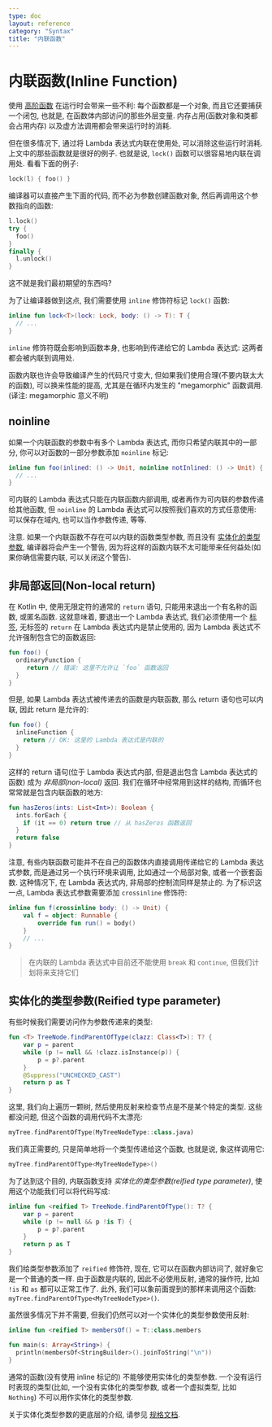 ```yaml
---
type: doc
layout: reference
category: "Syntax"
title: "内联函数"
---
```


# 内联函数(Inline Function)

使用 [高阶函数](lambdas.html) 在运行时会带来一些不利: 每个函数都是一个对象, 而且它还要捕获一个闭包, 也就是, 在函数体内部访问的那些外层变量.
内存占用(函数对象和类都会占用内存) 以及虚方法调用都会带来运行时的消耗.

但在很多情况下, 通过将 Lambda 表达式内联在使用处, 可以消除这些运行时消耗.
上文中的那些函数就是很好的例子. 也就是说, `lock()` 函数可以很容易地内联在调用处.
看看下面的例子:

``` kotlin
lock(l) { foo() }
```

编译器可以直接产生下面的代码, 而不必为参数创建函数对象, 然后再调用这个参数指向的函数:

``` kotlin
l.lock()
try {
  foo()
}
finally {
  l.unlock()
}
```

这不就是我们最初期望的东西吗?

为了让编译器做到这点, 我们需要使用 `inline` 修饰符标记 `lock()` 函数:

``` kotlin
inline fun lock<T>(lock: Lock, body: () -> T): T {
  // ...
}
```

`inline` 修饰符既会影响到函数本身, 也影响到传递给它的 Lambda 表达式: 这两者都会被内联到调用处.

函数内联也许会导致编译产生的代码尺寸变大, 但如果我们使用合理(不要内联太大的函数), 可以换来性能的提高, 尤其是在循环内发生的 "megamorphic" 函数调用. (译注: megamorphic 意义不明)

## noinline

如果一个内联函数的参数中有多个 Lambda 表达式, 而你只希望内联其中的一部分, 你可以对函数的一部分参数添加 `noinline` 标记:

``` kotlin
inline fun foo(inlined: () -> Unit, noinline notInlined: () -> Unit) {
  // ...
}
```

可内联的 Lambda 表达式只能在内联函数内部调用, 或者再作为可内联的参数传递给其他函数, 但 `noinline` 的 Lambda 表达式可以按照我们喜欢的方式任意使用: 可以保存在域内, 也可以当作参数传递, 等等.

注意. 如果一个内联函数不存在可以内联的函数类型参数, 而且没有 [实体化的类型参数](#reified-type-parameters), 编译器将会产生一个警告, 因为将这样的函数内联不太可能带来任何益处(如果你确信需要内联, 可以关闭这个警告).

## 非局部返回(Non-local return)

在 Kotlin 中, 使用无限定符的通常的 `return` 语句, 只能用来退出一个有名称的函数, 或匿名函数.
这就意味着, 要退出一个 Lambda 表达式, 我们必须使用一个 [标签](returns.html#return-at-labels), 无标签的 `return` 在 Lambda 表达式内是禁止使用的, 因为 Lambda 表达式不允许强制包含它的函数返回:

``` kotlin
fun foo() {
  ordinaryFunction {
     return // 错误: 这里不允许让 `foo` 函数返回
  }
}
```

但是, 如果 Lambda 表达式被传递去的函数是内联函数, 那么 return 语句也可以内联, 因此 return 是允许的:

``` kotlin
fun foo() {
  inlineFunction {
    return // OK: 这里的 Lambda 表达式是内联的
  }
}
```

这样的 return 语句(位于 Lambda 表达式内部, 但是退出包含 Lambda 表达式的函数) 成为 *非局部(non-local)* 返回. 我们在循环中经常用到这样的结构, 而循环也常常就是包含内联函数的地方:

``` kotlin
fun hasZeros(ints: List<Int>): Boolean {
  ints.forEach {
    if (it == 0) return true // 从 hasZeros 函数返回
  }
  return false
}
```

注意, 有些内联函数可能并不在自己的函数体内直接调用传递给它的 Lambda 表达式参数, 而是通过另一个执行环境来调用, 比如通过一个局部对象, 或者一个嵌套函数. 这种情况下, 在 Lambda 表达式内, 非局部的控制流同样是禁止的. 为了标识这一点, Lambda 表达式参数需要添加 `crossinline` 修饰符:

``` kotlin
inline fun f(crossinline body: () -> Unit) {
    val f = object: Runnable {
        override fun run() = body()
    }
    // ...
}
```


> 在内联的 Lambda 表达式中目前还不能使用 `break` 和 `continue`, 但我们计划将来支持它们

## 实体化的类型参数(Reified type parameter)

有些时候我们需要访问作为参数传递来的类型:

``` kotlin
fun <T> TreeNode.findParentOfType(clazz: Class<T>): T? {
    var p = parent
    while (p != null && !clazz.isInstance(p)) {
        p = p?.parent
    }
    @Suppress("UNCHECKED_CAST")
    return p as T
}
```

这里, 我们向上遍历一颗树, 然后使用反射来检查节点是不是某个特定的类型. 这些都没问题, 但这个函数的调用代码不太漂亮:

``` kotlin
myTree.findParentOfType(MyTreeNodeType::class.java)
```

我们真正需要的, 只是简单地将一个类型传递给这个函数, 也就是说, 象这样调用它:

``` kotlin
myTree.findParentOfType<MyTreeNodeType>()
```

为了达到这个目的, 内联函数支持 *实体化的类型参数(reified type parameter)*, 使用这个功能我们可以将代码写成:

``` kotlin
inline fun <reified T> TreeNode.findParentOfType(): T? {
    var p = parent
    while (p != null && p !is T) {
        p = p?.parent
    }
    return p as T
}
```

我们给类型参数添加了 `reified` 修饰符, 现在, 它可以在函数内部访问了, 就好象它是一个普通的类一样. 由于函数是内联的, 因此不必使用反射, 通常的操作符, 比如 `!is` 和 `as` 都可以正常工作了. 此外, 我们可以象前面提到的那样来调用这个函数: `myTree.findParentOfType<MyTreeNodeType>()`.

虽然很多情况下并不需要, 但我们仍然可以对一个实体化的类型参数使用反射:

``` kotlin
inline fun <reified T> membersOf() = T::class.members

fun main(s: Array<String>) {
  println(membersOf<StringBuilder>().joinToString("\n"))
}
```

通常的函数(没有使用 inline 标记的) 不能够使用实体化的类型参数.
一个没有运行时表现的类型(比如, 一个没有实体化的类型参数, 或者一个虚拟类型, 比如 `Nothing`) 不可以用作实体化的类型参数.

关于实体化类型参数的更底层的介绍, 请参见 [规格文档](https://github.com/JetBrains/kotlin/blob/master/spec-docs/reified-type-parameters.md).
